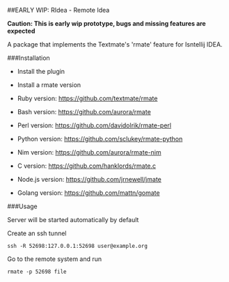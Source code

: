 ##EARLY WIP: RIdea - Remote Idea

**Caution: This is early wip prototype, bugs and missing features are expected**

A package that implements the Textmate's 'rmate' feature for Isntellij IDEA.

###Installation

- Install the plugin
- Install a rmate version

- Ruby version: https://github.com/textmate/rmate
- Bash version: https://github.com/aurora/rmate
- Perl version: https://github.com/davidolrik/rmate-perl
- Python version: https://github.com/sclukey/rmate-python
- Nim version: https://github.com/aurora/rmate-nim
- C version: https://github.com/hanklords/rmate.c
- Node.js version: https://github.com/jrnewell/jmate
- Golang version: https://github.com/mattn/gomate

###Usage

Server will be started automatically by default

Create an ssh tunnel

`ssh -R 52698:127.0.0.1:52698 user@example.org`

Go to the remote system and run

`rmate -p 52698 file`